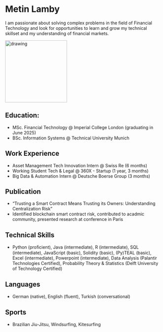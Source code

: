 # Metin Lamby 

I am passionate about solving complex problems in the field of Financial Technology and look for opportunities to learn and grow my technical skillset and my understanding of financial markets.

<img src="[drawing.jpg](https://github.com/MetinLamby/MetinLambyCVs/blob/main/bewerbungsbild2024.jpg)" alt="drawing" width="200"/>


## Education:
- MSc. Financial Technology @ Imperial College London (graduating in June 2025)
- BSc. Information Systems @ Technical University Munich

## Work Experience
- Asset Management Tech Innovation Intern @ Swiss Re (6 months)
- Working Student Tech & Legal @ 360X - Startup (1 year, 3 months)
- Big Data & Automation Intern @ Deutsche Boerse Group (3 months)

## Publication
- “Trusting a Smart Contract Means Trusting its Owners: Understanding Centralization Risk”
- Identified blockchain smart contract risk, contributed to acadmic community, presented research at conference in Paris

## Technical Skills
- Python (proﬁcient), Java (intermediate), R (intermediate), SQL (intermediate), JavaScript (basic), Solidity (basic), (Py)TEAL (basic), Excel (intermediate), Powerpoint (intermediate), Data Analysis (Palantir Technologies Certified), Probability Theory & Statistics (Delft University of Technology Certified)

## Languages
- German (native), English (ﬂuent), Turkish (conversational)

## Sports
- Brazilian Jiu-Jitsu, Windsurfing, Kitesurfing

